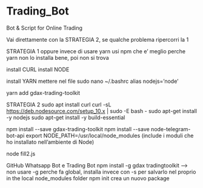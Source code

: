 # Trading_Bot
Bot &amp; Script for Online Trading

Vai direttamente con la STRATEGIA 2, se qualche problema ripercorri la 1

STRATEGIA 1
oppure invece di usare yarn usi npm che e’ meglio perche yarn non lo installa bene, poi non si trova

install CURL
install NODE

install YARN
 			mettere nel file 
sudo nano ~/.bashrc
alias nodejs=’node’

yarn add gdax-trading-toolkit

STRATEGIA 2
sudo apt install curl
curl -sL https://deb.nodesource.com/setup_10.x | sudo -E bash - sudo apt-get install -y nodejs
sudo apt-get install -y build-essential

npm install --save gdax-trading-toolkit
npm install --save node-telegram-bot-api
export NODE_PATH=/usr/local/node_modules (include i moduli che ho installato nell’ambiente di Node)

node fill2.js


GitHub Whatsapp Bot e Trading Bot
npm install -g gdax tradingtoolkit --> non usare -g perche fa global, installa invece con -s per salvarlo nel proprio in the local node_modules folder
npm init crea un nuovo package